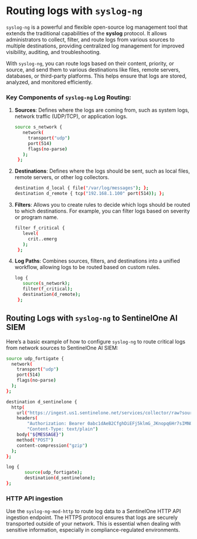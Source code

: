 # Routing logs with `syslog-ng` 

`syslog-ng` is a powerful and flexible open-source log management tool that extends the traditional capabilities of the **syslog** protocol. It allows administrators to collect, filter, and route logs from various sources to multiple destinations, providing centralized log management for improved visibility, auditing, and troubleshooting.

With `syslog-ng`, you can route logs based on their content, priority, or source, and send them to various destinations like files, remote servers, databases, or third-party platforms. This helps ensure that logs are stored, analyzed, and monitored efficiently.

### Key Components of `syslog-ng` Log Routing:
1. **Sources**: Defines where the logs are coming from, such as system logs, network traffic (UDP/TCP), or application logs.
   ```bash
   source s_network {
      network(
        transport("udp")
        port(514)
        flags(no-parse)
      );
    };
   ```

2. **Destinations**: Defines where the logs should be sent, such as local files, remote servers, or other log collectors.
   ```bash
   destination d_local { file("/var/log/messages"); };
   destination d_remote { tcp("192.168.1.100" port(514)); };
   ```

3. **Filters**: Allows you to create rules to decide which logs should be routed to which destinations. For example, you can filter logs based on severity or program name.
   ```bash
   filter f_critical { 
      level(
        crit..emerg
      ); 
    };
   ```

4. **Log Paths**: Combines sources, filters, and destinations into a unified workflow, allowing logs to be routed based on custom rules.
   ```bash
   log { 
      source(s_network); 
      filter(f_critical); 
      destination(d_remote); 
    };
   ```

## Routing Logs with `syslog-ng` to SentinelOne AI SIEM

Here’s a basic example of how to configure `syslog-ng` to route critical logs from network sources to SentinelOne AI SIEM:

```bash
source udp_fortigate {
  network(
    transport("udp")
    port(514)
    flags(no-parse)
  );
};

destination d_sentinelone {
  http(
    url("https://ingest.us1.sentinelone.net/services/collector/raw?sourcetype=syslog")
    headers(
        "Authorization: Bearer 0abc1dAeB2CfghDiEFj5klmG_JKnopq6Hr7sIMNOtPv8==", 
        "Content-Type: text/plain")
    body("${MESSAGE}")
    method("POST")
    content-compression("gzip")
  );
};

log {
       source(udp_fortigate);
       destination(d_sentinelone);
};
```
### HTTP API ingestion

Use the `syslog-ng-mod-http` to route log data to a SentinelOne HTTP API ingestion endpoint. The HTTPS protocol ensures that logs are securely transported outside of your network. This is essential when dealing with sensitive information, especially in compliance-regulated environments.